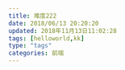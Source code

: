 ```yaml
---
title: 难度222
date: 2018/06/13 20:20:20
updated: 2018年11月13日11:02:28
tags: [helloworld,kk]
type: "tags"
categories: 前端
---
```

